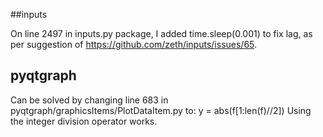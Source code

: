 ##inputs

On line 2497 in inputs.py package, I added time.sleep(0.001) to fix lag, as per suggestion of 
https://github.com/zeth/inputs/issues/65.

## pyqtgraph
Can be solved by changing line 683 in pyqtgraph/graphicsItems/PlotDataItem.py to:
y = abs(f[1:len(f)//2])
Using the integer division operator works.